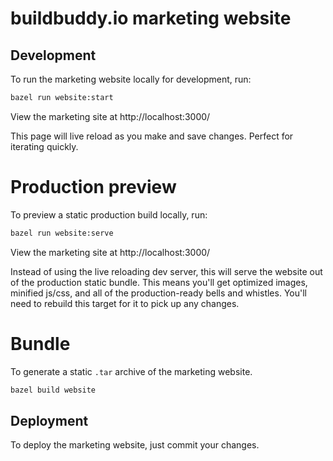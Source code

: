 # buildbuddy.io marketing website

## Development

To run the marketing website locally for development, run:

```bash
bazel run website:start
```

View the marketing site at http://localhost:3000/

This page will live reload as you make and save changes. Perfect for iterating quickly.

# Production preview

To preview a static production build locally, run:

```bash
bazel run website:serve
```

View the marketing site at http://localhost:3000/

Instead of using the live reloading dev server, this will serve the website out of the production static bundle. This means you'll get optimized images, minified js/css, and all of the production-ready bells and whistles. You'll need to rebuild this target for it to pick up any changes.

# Bundle

To generate a static `.tar` archive of the marketing website.

```bash
bazel build website
```

## Deployment

To deploy the marketing website, just commit your changes.
